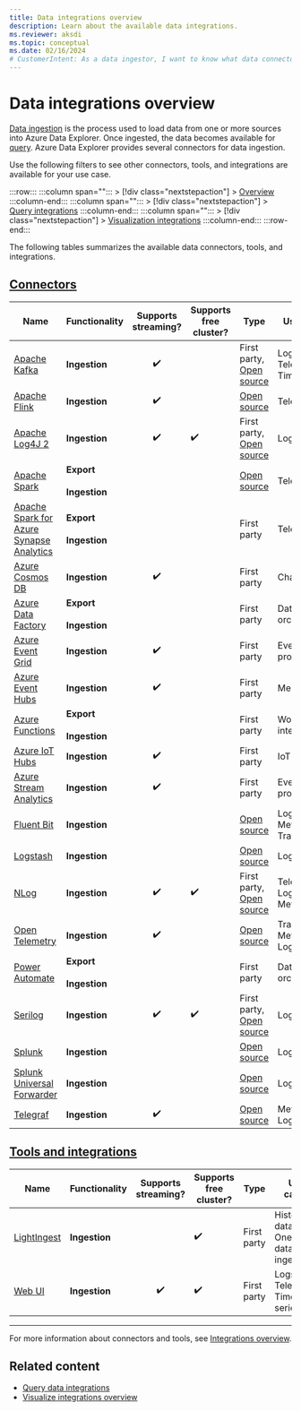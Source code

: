 ```yaml
---
title: Data integrations overview
description: Learn about the available data integrations.
ms.reviewer: aksdi
ms.topic: conceptual
ms.date: 02/16/2024
# CustomerIntent: As a data ingestor, I want to know what data connectors and tools are available, so that I can choose the right one for my use case.
---
```

# Data integrations overview

[Data ingestion](ingest-data-overview.md) is the process used to load data from one or more sources into Azure Data Explorer. Once ingested, the data becomes available for [query](kusto/query/index.md). Azure Data Explorer provides several connectors for data ingestion.

Use the following filters to see other connectors, tools, and integrations are available for your use case.

:::row:::
   :::column span="":::
      > [!div class="nextstepaction"]
      > [Overview](integrate-overview.md)
   :::column-end:::
   :::column span="":::
      > [!div class="nextstepaction"]
      > [Query integrations](integrate-query-overview.md)
   :::column-end:::
   :::column span="":::
      > [!div class="nextstepaction"]
      > [Visualization integrations](integrate-visualize-overview.md)
   :::column-end:::
:::row-end:::

The following tables summarizes the available data connectors, tools, and integrations.

## [Connectors](#tab/connectors)

| Name | Functionality | Supports streaming? | Supports free cluster? | Type | Use cases |
|--|--|:-:|--|--|--|
| [Apache Kafka](integrate-overview.md#apache-kafka) | **Ingestion** | :heavy_check_mark: | | First party, [Open source](https://github.com/Azure/kafka-sink-azure-kusto/) | Logs, Telemetry, Time series |
| [Apache Flink](integrate-overview.md#apache-flink) | **Ingestion** | :heavy_check_mark: | | [Open source](https://github.com/Azure/flink-connector-kusto/) | Telemetry |
| [Apache Log4J 2](integrate-overview.md#apache-log4j-2) | **Ingestion** | :heavy_check_mark: | :heavy_check_mark: | First party, [Open source](https://github.com/Azure/azure-kusto-log4j) | Logs |
| [Apache Spark](integrate-overview.md#apache-spark) | **Export**<br /><br />**Ingestion** | | | [Open source](https://github.com/Azure/azure-kusto-spark/) | Telemetry |
| [Apache Spark for Azure Synapse Analytics](integrate-overview.md#apache-spark-for-azure-synapse-analytics) | **Export**<br /><br />**Ingestion** | | | First party | Telemetry |
| [Azure Cosmos DB](integrate-overview.md#azure-cosmos-db) | **Ingestion** | :heavy_check_mark: | | First party | Change feed |
| [Azure Data Factory](integrate-overview.md#azure-data-factory) | **Export**<br /><br />**Ingestion** | | | First party | Data orchestration |
| [Azure Event Grid](integrate-overview.md#azure-event-grid) | **Ingestion** | :heavy_check_mark: | | First party | Event processing |
| [Azure Event Hubs](integrate-overview.md#azure-event-hubs) | **Ingestion** | :heavy_check_mark: | | First party | Messaging |
| [Azure Functions](integrate-overview.md#azure-functions) | **Export**<br /><br />**Ingestion** | | | First party | Workflow integrations |
| [Azure IoT Hubs](integrate-overview.md#azure-iot-hubs) | **Ingestion** | :heavy_check_mark: | | First party | IoT data |
| [Azure Stream Analytics](integrate-overview.md#azure-stream-analytics) | **Ingestion** | :heavy_check_mark: | | First party | Event processing |
| [Fluent Bit](integrate-overview.md#fluent-bit) | **Ingestion** | | | [Open source](https://github.com/fluent/fluent-bit) | Logs, Metrics, Traces |
| [Logstash](integrate-overview.md#logstash) | **Ingestion** | | | [Open source](https://github.com/Azure/logstash-output-kusto/) | Logs |
| [NLog](integrate-overview.md#nlog) | **Ingestion** | :heavy_check_mark: | :heavy_check_mark: | First party, [Open source](https://github.com/Azure/azure-kusto-nlog-sink) | Telemetry, Logs, Metrics |
| [Open Telemetry](integrate-overview.md#open-telemetry) | **Ingestion** | :heavy_check_mark: | | [Open source](https://github.com/open-telemetry/opentelemetry-collector-contrib/tree/main/exporter/azuredataexplorerexporter) | Traces, Metrics, Logs |
| [Power Automate](integrate-overview.md#power-automate) | **Export**<br /><br />**Ingestion** | | | First party | Data orchestration |
| [Serilog](integrate-overview.md#serilog) | **Ingestion** | :heavy_check_mark: | :heavy_check_mark: | First party, [Open source](https://github.com/Azure/serilog-sinks-azuredataexplorer) | Logs |
| [Splunk](integrate-overview.md#splunk) | **Ingestion** | | | [Open source](https://github.com/Azure/azure-kusto-splunk/tree/main/splunk-adx-alert-addon) | Logs |
| [Splunk Universal Forwarder](integrate-overview.md#splunk-universal-forwarder)| **Ingestion** | | | [Open source](https://github.com/Azure/azure-kusto-splunk) | Logs |
| [Telegraf](integrate-overview.md#telegraf) | **Ingestion** | :heavy_check_mark: | | [Open source](https://github.com/influxdata/telegraf/tree/master/plugins/outputs/azure_data_explorer) | Metrics, Logs |

## [Tools and integrations](#tab/integrations)

| Name | Functionality | Supports streaming? | Supports free cluster? | Type | Use cases |
|--|--|:-:|--|--|--|
| [LightIngest](/azure/data-explorer/integrate-overview?tabs=integrations#lightingest) | **Ingestion** | | :heavy_check_mark: | First party | Historical data, One-time data ingestion |
| [Web UI](/azure/data-explorer/integrate-overview?tabs=integrations#web-ui) | **Ingestion** | :heavy_check_mark: | :heavy_check_mark: | First party | Logs, Telemetry, Time series |

---

For more information about connectors and tools, see [Integrations overview](integrate-overview.md#detailed-descriptions).

## Related content

* [Query data integrations](integrate-query-overview.md)
* [Visualize integrations overview](integrate-visualize-overview.md)
